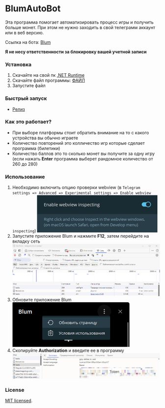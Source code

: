 # BlumAutoBot

Эта программа помогает автоматизировать процесс игры и получить больше монет. При этом не нужно заходить в свой телеграмм аккаунт или в веб версию.

Ссылка на бота: [Blum](https://t.me/BlumCryptoBot/app?startapp=ref_D3LL3IumB9)

**Я не несу ответственности за блокировку вашей учетной записи**

### Установка
1. Скачайте на свой пк [.NET Runtime](https://dotnet.microsoft.com/en-us/download/dotnet/8.0)
2. Скачайте файл программы: [ФАЙЛ](https://github.com/provincialcxz/BlumAutoBot/releases/download/Blum/BumBot.exe)
3. Запустите файл

### Быстрый запуск
* [Релиз](https://github.com/provincialcxz/BlumAutoBot/releases/tag/Blum)

### Как это работает?
* При выборе платформы стоит обратить внимание на то с какого устройства вы обычно играете
* Количество повторений это колличество игр которые сделает программа (билетики)
* Количество баллов это то сколько монет вы получите за одну игру (если нажать **Enter** программа выберет рандомное количество от 260 до 280)

### Использование
1. Необходимо включить опцию проверки webview (в `Telegram settings => Advanced => Experimental settings => Enable webview inspecting`)  ![Картинка](/images/first.jpg)
2. Запустите приложение Blum и нажмите **F12**, затем перейдите на вкладку сеть  ![Картинка](/images/second.jpg)
3. Обновите приложение Blum  ![Картинка](/images/third.jpg)
4. Скопируйте **Authorization** и введите ее в программу  ![Картинка](/images/fourth.jpg)

### License

[MIT licensed](LICENSE).